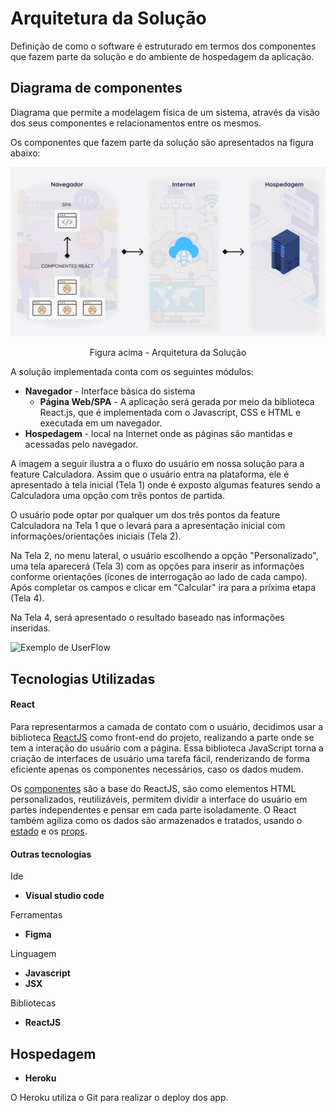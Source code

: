 # Arquitetura da Solução

Definição de como o software é estruturado em termos dos componentes que fazem parte da solução e do ambiente de hospedagem da aplicação.

## Diagrama de componentes

Diagrama que permite a modelagem física de um sistema, através da visão dos seus componentes e relacionamentos entre os mesmos.

Os componentes que fazem parte da solução são apresentados na figura abaixo:

![Diagrama de Componentes](img/diagramaComponentes.jpg)
<center>Figura acima - Arquitetura da Solução</center>

A solução implementada conta com os seguintes módulos:
- **Navegador** - Interface básica do sistema  
  - **Página Web/SPA** - A aplicação será gerada por meio da biblioteca React.js, que é implementada com o Javascript, CSS e HTML e executada em um navegador. 
 - **Hospedagem** - local na Internet onde as páginas são mantidas e acessadas pelo navegador. 

A imagem a seguir ilustra a o fluxo do usuário em nossa solução para a feature Calculadora. Assim
que o usuário entra na plataforma, ele é apresentado à tela inicial
(Tela 1) onde é exposto algumas features sendo a Calculadora uma opção com três pontos de partida.

O usuário pode optar por qualquer um dos três pontos da feature Calculadora na Tela 1 que o levará para a apresentação inicial com informações/orientações iniciais (Tela 2).

Na Tela 2, no menu lateral, o usuário escolhendo a opção "Personalizado", uma tela aparecerá (Tela 3) com as opções para inserir as informações conforme orientações (ícones de interrogação ao lado de cada campo). Após completar os campos e clicar em "Calcular" ira para a príxima etapa (Tela 4).

Na Tela 4, será apresentado o resultado baseado nas informações inseridas.

![Exemplo de UserFlow](img/diagramaSolucao.jpg)


## Tecnologias Utilizadas

#### React
Para representarmos a camada de contato com o usuário, decidimos usar a biblioteca <a href="https://pt-br.reactjs.org/docs/getting-started.html">ReactJS</a> como front-end do projeto, realizando a parte onde se tem a interação do usuário com a página. Essa biblioteca JavaScript torna a criação de interfaces de usuário uma tarefa fácil, renderizando de forma eficiente apenas os componentes necessários, caso os dados mudem.

Os <a href="https://pt-br.reactjs.org/docs/react-component.html">componentes</a> são a base do ReactJS, são como elementos HTML personalizados, reutilizáveis, permitem dividir a interface do usuário em partes independentes e pensar em cada parte isoladamente. O React também agiliza como os dados são armazenados e tratados, usando o <a href="https://pt-br.reactjs.org/docs/state-and-lifecycle.html">estado</a> e os <a href="https://pt-br.reactjs.org/docs/render-props.html">props</a>.

#### Outras tecnologias

Ide
- **Visual studio code**

Ferramentas
- **Figma**

Linguagem
- **Javascript**
- **JSX**

Bibliotecas
- **ReactJS**

## Hospedagem

- **Heroku**

O Heroku utiliza o Git para realizar o deploy dos app.
